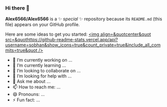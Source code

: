 ### Hi there 👋


**Alex6566/Alex6566** is a ✨ _special_ ✨ repository because its `README.md` (this file) appears on your GitHub profile.

Here are some ideas to get you started:
<a href=&quothttps://github.com/Alex6566&quot>
<img align=&quotcenter&quot src=&quothttps://github-readme-stats.vercel.app/api?username=sobhan&show_icons=true&count_private=true&include_all_commits=true&quot /></a>
- 🔭 I’m currently working on ...
- 🌱 I’m currently learning ...
- 👯 I’m looking to collaborate on ...
- 🤔 I’m looking for help with ...
- 💬 Ask me about ...
- 📫 How to reach me: ...
- 😄 Pronouns: ...
- ⚡ Fun fact: ...


